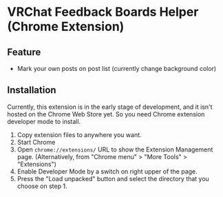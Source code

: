 # VRChat Feedback Boards Helper (Chrome Extension)

## Feature
- Mark your own posts on post list (currently change background color)

## Installation
Currently, this extension is in the early stage of development,
and it isn't hosted on the Chrome Web Store yet.
So you need Chrome extension developer mode to install.

1. Copy extension files to anywhere you want.
2. Start Chrome
3. Open `chrome://extensions/` URL to show the Extension Management page.
   (Alternatively, from "Chrome menu" > "More Tools" > "Extensions")
4. Enable Developer Mode by a switch on right upper of the page.
5. Press the "Load unpacked" button and select the directory that you choose on step 1.
